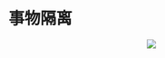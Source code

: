 # 事物隔离

<p align='center'>
<img src='https://github.com/w1991668899/blog/blob/master/image/mysql/%E4%BA%8B%E7%89%A9%E9%9A%94%E7%A6%BB.jpeg'>
</p>